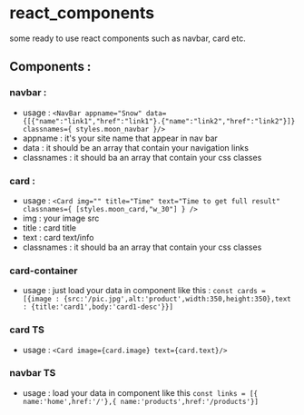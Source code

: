 # react_components
some ready to use react components such as navbar, card etc.
## Components :
### navbar :
 - usage : `<NavBar appname="Snow" data={[{"name":"link1","href":"link1"}.{"name":"link2","href":"link2"}]} classnames={ styles.moon_navbar }/>` <br>
 - appname : it's your site name that appear in nav bar <br>
 - data : it should be an array that contain your navigation links <br>
 - classnames : it should ba an array that contain your css classes <br>
### card :
 - usage : `<Card img="" title="Time" text="Time to get full result" classnames={ [styles.moon_card,"w_30"] } />` <br>
 - img : your image src <br>
 - title : card title <br>
 - text : card text/info <br>
 - classnames : it should ba an array that contain your css classes <br>
### card-container
 - usage : just load your data in component like this : `const cards = [{image : {src:'/pic.jpg',alt:'product',width:350,height:350},text : {title:'card1',body:'card1-desc'}}]`
### card TS
 - usage : `<Card image={card.image} text={card.text}/>`
### navbar TS
 - usage : load your data in component like this `const links = [{ name:'home',href:'/'},{ name:'products',href:'/products'}]`
